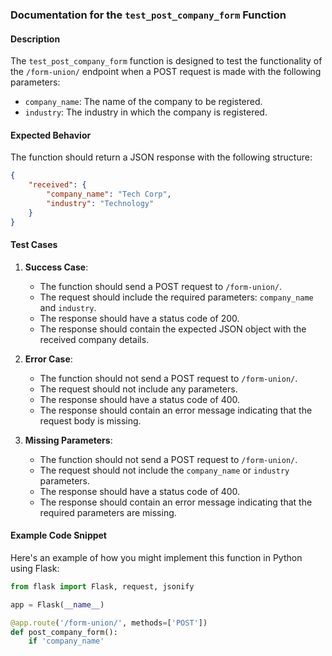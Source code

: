 ### Documentation for the `test_post_company_form` Function

#### Description
The `test_post_company_form` function is designed to test the functionality of the `/form-union/` endpoint when a POST request is made with the following parameters:
- `company_name`: The name of the company to be registered.
- `industry`: The industry in which the company is registered.

#### Expected Behavior
The function should return a JSON response with the following structure:
```json
{
    "received": {
        "company_name": "Tech Corp",
        "industry": "Technology"
    }
}
```

#### Test Cases
1. **Success Case**:
   - The function should send a POST request to `/form-union/`.
   - The request should include the required parameters: `company_name` and `industry`.
   - The response should have a status code of 200.
   - The response should contain the expected JSON object with the received company details.

2. **Error Case**:
   - The function should not send a POST request to `/form-union/`.
   - The request should not include any parameters.
   - The response should have a status code of 400.
   - The response should contain an error message indicating that the request body is missing.

3. **Missing Parameters**:
   - The function should not send a POST request to `/form-union/`.
   - The request should not include the `company_name` or `industry` parameters.
   - The response should have a status code of 400.
   - The response should contain an error message indicating that the required parameters are missing.

#### Example Code Snippet
Here's an example of how you might implement this function in Python using Flask:

```python
from flask import Flask, request, jsonify

app = Flask(__name__)

@app.route('/form-union/', methods=['POST'])
def post_company_form():
    if 'company_name'
